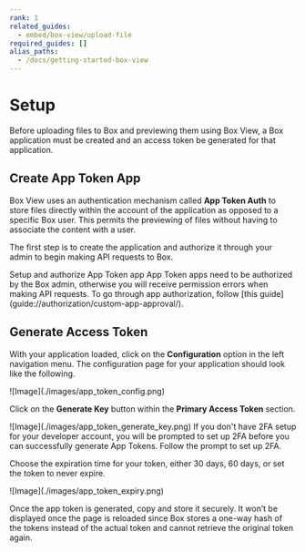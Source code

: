 ```yaml
---
rank: 1
related_guides:
  - embed/box-view/upload-file
required_guides: []
alias_paths:
  - /docs/getting-started-box-view
---
```


# Setup

Before uploading files to Box and previewing them using Box View, a Box
application must be created and an access token be generated for that
application.

## Create App Token App

Box View uses an authentication mechanism called **App Token Auth** to store
files directly within the account of the application as opposed to a specific
Box user. This permits the previewing of files without having to associate the
content with a user.

The first step is to create the application and authorize it through your admin
to begin making API requests to Box.

<CTA to='guide://authentication/app-token/app-token-setup/'>
  Setup and authorize App Token app
</CTA>

<Message type='warning'>
  App Token apps need to be authorized by the Box admin, otherwise you will
  receive permission errors when making API requests. To go through app
  authorization, follow [this guide](guide://authorization/custom-app-approval/).
</Message>

## Generate Access Token

With your application loaded, click on the **Configuration** option in the left
navigation menu. The configuration page for your application should look like
the following.

<ImageFrame border>
  ![Image](./images/app_token_config.png)
</ImageFrame>

Click on the **Generate Key** button within the **Primary Access Token**
section.

<ImageFrame border>
  ![Image](./images/app_token_generate_key.png)
</ImageFrame>

<Message type='notice'>
  If you don't have 2FA setup for your developer account, you will be prompted
  to set up 2FA before you can successfully generate App Tokens. Follow the
  prompt to set up 2FA.
</Message>

Choose the expiration time for your token, either 30 days, 60 days, or set the
token to never expire.

<ImageFrame border width='600' shadow center>
  ![Image](./images/app_token_expiry.png)
</ImageFrame>

Once the app token is generated, copy and store it securely. It won’t be
displayed once the page is reloaded since Box stores a one-way hash of the
tokens instead of the actual token and cannot retrieve the original token again.
